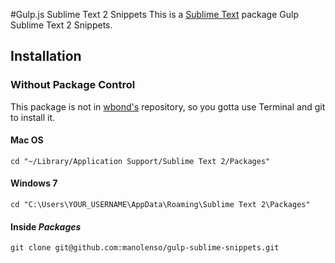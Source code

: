 #Gulp.js Sublime Text 2 Snippets
This is a [Sublime Text][sublime] package Gulp Sublime Text 2 Snippets.

## Installation ##

### Without Package Control ###

This package is not in [wbond's][package_control] repository, so you gotta use Terminal and git to install it. 


#### Mac OS ####

    cd "~/Library/Application Support/Sublime Text 2/Packages"
    
#### Windows 7 ####
    
    cd "C:\Users\YOUR_USERNAME\AppData\Roaming\Sublime Text 2\Packages"
    
#### Inside _Packages_ ####
    
    git clone git@github.com:manolenso/gulp-sublime-snippets.git


[sublime]: http://www.sublimetext.com/
[sublime3]: http://www.sublimetext.com/3
[package_control]: http://wbond.net/sublime_packages/package_control
